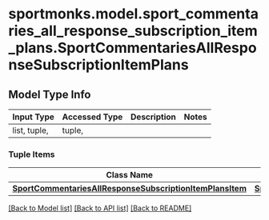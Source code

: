 # sportmonks.model.sport_commentaries_all_response_subscription_item_plans.SportCommentariesAllResponseSubscriptionItemPlans

## Model Type Info
Input Type | Accessed Type | Description | Notes
------------ | ------------- | ------------- | -------------
list, tuple,  | tuple,  |  | 

### Tuple Items
Class Name | Input Type | Accessed Type | Description | Notes
------------- | ------------- | ------------- | ------------- | -------------
[**SportCommentariesAllResponseSubscriptionItemPlansItem**](SportCommentariesAllResponseSubscriptionItemPlansItem.md) | [**SportCommentariesAllResponseSubscriptionItemPlansItem**](SportCommentariesAllResponseSubscriptionItemPlansItem.md) | [**SportCommentariesAllResponseSubscriptionItemPlansItem**](SportCommentariesAllResponseSubscriptionItemPlansItem.md) |  | 

[[Back to Model list]](../../README.md#documentation-for-models) [[Back to API list]](../../README.md#documentation-for-api-endpoints) [[Back to README]](../../README.md)

